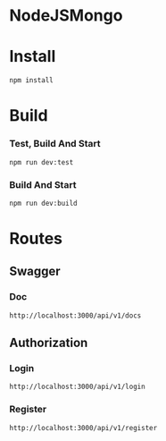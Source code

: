 # NodeJSMongo

# Install 

``` npm install ```

# Build 

### Test, Build And Start 

``` npm run dev:test ```

### Build And Start 

``` npm run dev:build ```

# Routes 

## Swagger

### Doc 

``` http://localhost:3000/api/v1/docs  ```

## Authorization 

### Login 

``` http://localhost:3000/api/v1/login ```

### Register 

``` http://localhost:3000/api/v1/register ```